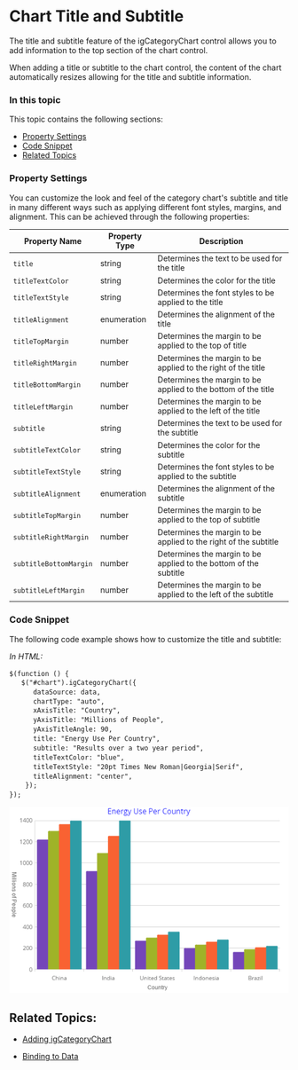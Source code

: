 ﻿<!--
|metadata|
{
    "fileName": "categorychart-chart-title-subtitle",
    "controlName": "igCategoryChart",
    "tags": ["API", "CategoryChart", "Axes"]
}
|metadata|
-->

# Chart Title and Subtitle

The title and subtitle feature of the igCategoryChart control allows you to add information to the top section of the chart control.

When adding a title or subtitle to the chart control, the content of the chart automatically resizes allowing for the title and subtitle information.
### In this topic

This topic contains the following sections:

- [Property Settings](#propertysettings)
- [Code Snippet](#codesnippet)
- [Related Topics](#relatedtopics)

### <a id="propertysettings"/>Property Settings
You can customize the look and feel of the category chart's subtitle and title in many different ways such as applying different font styles, margins, and alignment. This can be achieved through the following properties:

Property Name|Property Type|Description
---|---|---
`title`|string|Determines the text to be used for the title
`titleTextColor`|string|Determines the color for the title
`titleTextStyle`|string|Determines the font styles to be applied to the title
`titleAlignment`|enumeration|Determines the alignment of the title 
`titleTopMargin`|number|Determines the margin to be applied to the top of title
`titleRightMargin`|number|Determines the margin to be applied to the right of the title
`titleBottomMargin`|number|Determines the margin to be applied to the bottom of the title
`titleLeftMargin`|number|Determines the margin to be applied to the left of the title
`subtitle`|string|Determines the text to be used for the subtitle
`subtitleTextColor`|string|Determines the color for the subtitle
`subtitleTextStyle`|string|Determines the font styles to be applied to the subtitle
`subtitleAlignment`|enumeration|Determines the alignment of the subtitle 
`subtitleTopMargin`|number|Determines the margin to be applied to the top of subtitle
`subtitleRightMargin`|number|Determines the margin to be applied to the right of the subtitle
`subtitleBottomMargin`|number|Determines the margin to be applied to the bottom of the subtitle
`subtitleLeftMargin`|number|Determines the margin to be applied to the left of the subtitle

### <a id="codesnippet"/>Code Snippet
The following code example shows how to customize the title and subtitle:

*In HTML:*

```html
$(function () {
   $("#chart").igCategoryChart({
      dataSource: data,
      chartType: "auto",
      xAxisTitle: "Country",
      yAxisTitle: "Millions of People",
      yAxisTitleAngle: 90,
      title: "Energy Use Per Country",
      subtitle: "Results over a two year period",
      titleTextColor: "blue",
      titleTextStyle: "20pt Times New Roman|Georgia|Serif",
      titleAlignment: "center",
    });
});
```

![](images/categorychart-configuring-title-01.png)

## <a id="relatedtopics"/>Related Topics:

- [Adding igCategoryChart](igcategorychart-adding.html)

- [Binding to Data](categorychart-binding-to-data.html)